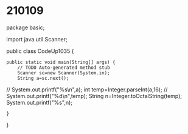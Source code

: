 # 210109
package basic;



import java.util.Scanner;

public class CodeUp1035 {

	public static void main(String[] args) {
		// TODO Auto-generated method stub
		Scanner sc=new Scanner(System.in);
		String a=sc.next();
//		System.out.printf("%s\n",a);
		int temp=Integer.parseInt(a,16);
//		System.out.printf("%d\n",temp);
		String n=Integer.toOctalString(temp);
		System.out.printf("%s",n);
		
	}

}
